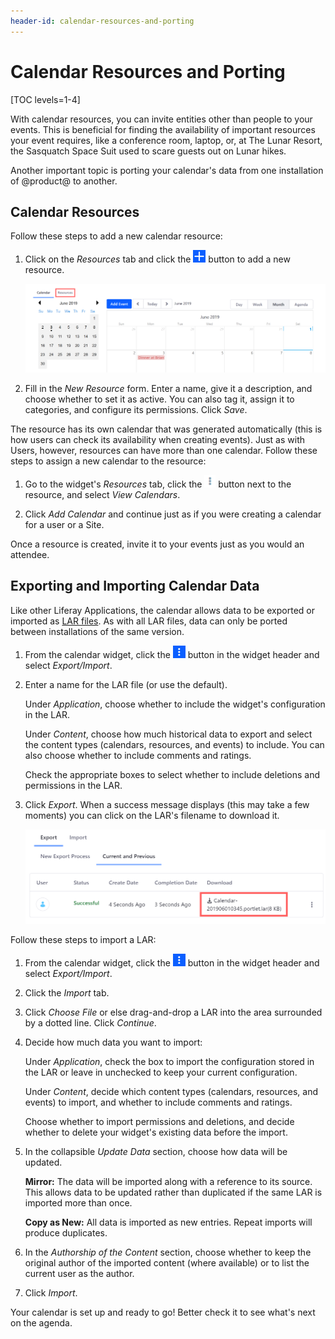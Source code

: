 ```yaml
---
header-id: calendar-resources-and-porting
---
```


# Calendar Resources and Porting

[TOC levels=1-4]

With calendar resources, you can invite entities other than people to your
events. This is beneficial for finding the availability of important resources
your event requires, like a conference room, laptop, or, at The Lunar Resort,
the Sasquatch Space Suit used to scare guests out on Lunar hikes. 

Another important topic is porting your calendar's data from one installation of
@product@ to another.

## Calendar Resources

Follow these steps to add a new calendar resource:

1.  Click on the *Resources* tab and click the ![Add](../../images/icon-add.png) 
    button to add a new resource.

    ![Figure 1: Resources are accessed from the tab menu at the top of the widget.](../../images/calendar-resources.png)

2.  Fill in the *New Resource* form. Enter a name, give it a description, and
    choose whether to set it as active. You can also tag it, assign it to
    categories, and configure its permissions. Click *Save*.

The resource has its own calendar that was generated automatically (this is how
users can check its availability when creating events). Just as with Users,
however, resources can have more than one calendar. Follow these steps to assign
a new calendar to the resource:

1.  Go to the widget's *Resources* tab, click the
    ![Options](../../images/icon-actions.png) button next to the resource, and
    select *View Calendars*.

2.  Click *Add Calendar* and continue just as if you were creating a calendar
    for a user or a Site.

Once a resource is created, invite it to your events just as you would an
attendee.

## Exporting and Importing Calendar Data

Like other Liferay Applications, the calendar allows data to be exported or
imported as [LAR files](/docs/7-2/user/-/knowledge_base/u/exporting-importing-widget-data). 
As with all LAR files, data can only be ported between installations of the same 
version.

1.  From the calendar widget, click the
    ![Options](../../images/icon-app-options.png) button in the widget header and select
    *Export/Import*.

2.  Enter a name for the LAR file (or use the default).

    Under *Application*, choose whether to include the widget's configuration
    in the LAR.

    Under *Content*, choose how much historical data to export and select the
    content types (calendars, resources, and events) to include. You can
    also choose whether to include comments and ratings.

    Check the appropriate boxes to select whether to include deletions and
    permissions in the LAR.

3.  Click *Export*. When a success message displays (this may take a few
    moments) you can click on the LAR's filename to download it.

    ![Figure 2: This LAR is ready to be downloaded.](../../images/calendar-lar.png)

Follow these steps to import a LAR:

1.  From the calendar widget, click the
    ![Options](../../images/icon-app-options.png) button in the widget header and select
    *Export/Import*.

2.  Click the *Import* tab.

3.  Click *Choose File* or else drag-and-drop a LAR into the area surrounded by
    a dotted line. Click *Continue*.

4.  Decide how much data you want to import:

    Under *Application*, check the box to import the configuration stored in the
    LAR or leave in unchecked to keep your current configuration.

    Under *Content*, decide which content types (calendars, resources, and
    events) to import, and whether to include comments and ratings.

    Choose whether to import permissions and deletions, and decide whether to
    delete your widget's existing data before the import.

5.  In the collapsible *Update Data* section, choose how data will be updated.

    **Mirror:** The data will be imported along with a reference to its
    source. This allows data to be updated rather than duplicated if the same
    LAR is imported more than once.

    **Copy as New:** All data is imported as new entries. Repeat imports will
    produce duplicates.

6.  In the *Authorship of the Content* section, choose whether to keep the
    original author of the imported content (where available) or to list the
    current user as the author.

7. Click *Import*.

Your calendar is set up and ready to go! Better check it to see what's next on
the agenda.
